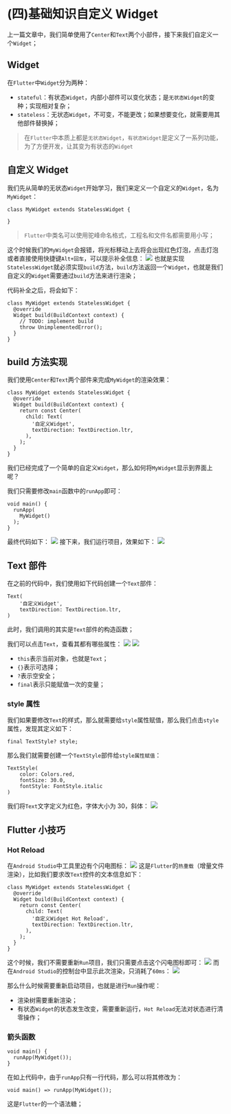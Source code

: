 # (四)基础知识自定义 Widget

上一篇文章中，我们简单使用了`Center`和`Text`两个小部件，接下来我们自定义一个`Widget`；

## Widget

在`Flutter`中`Widget`分为两种：

- `stateful`：有状态`Widget`，内部小部件可以变化状态；是`无状态Widget`的变种；实现相对复杂；
- `stateless`：无状态`Widget`，不可变，不能更改；如果想要变化，就需要用其他部件替换掉；

> 在`Flutter`中本质上都是`无状态Widget`，`有状态Widget`是定义了一系列功能，为了方便开发，让其变为有状态的`Widget`

## 自定义 Widget

我们先从简单的无状态`Widget`开始学习，我们来定义一个自定义的`Widget`，名为`MyWidget`：

```
class MyWidget extends StatelessWidget {

}
```

> `Flutter`中类名可以使用驼峰命名格式，工程名和文件名都需要用小写；

这个时候我们的`MyWidget`会报错，将光标移动上去将会出现红色灯泡，点击灯泡或者直接使用快捷键`Alt+回车`，可以提示补全信息： ![](./static/87824bd3e36547cdb1149e8849b83102~tplv-k3u1fbpfcp-zoom-in-crop-mark-1512-0-0-0.png) 也就是实现`StatelessWidget`就必须实现`build`方法，`build`方法返回一个`Widget`，也就是我们自定义的`Widget`需要通过`build`方法来进行渲染；

代码补全之后，将会如下：

```
class MyWidget extends StatelessWidget {
  @override
  Widget build(BuildContext context) {
    // TODO: implement build
    throw UnimplementedError();
  }
}
```

## build 方法实现

我们使用`Center`和`Text`两个部件来完成`MyWidget`的渲染效果：

```
class MyWidget extends StatelessWidget {
  @override
  Widget build(BuildContext context) {
    return const Center(
      child: Text(
        '自定义Widget',
        textDirection: TextDirection.ltr,
      ),
    );
  }
}
```

我们已经完成了一个简单的自定义`Widget`，那么如何将`MyWidget`显示到界面上呢？ ​

我们只需要修改`main`函数中的`runApp`即可：

```
void main() {
  runApp(
    MyWidget()
  );
}
```

最终代码如下： ![](./static/9575e075a77c41d189abdef16666e139~tplv-k3u1fbpfcp-zoom-in-crop-mark-1512-0-0-0.png) 接下来，我们运行项目，效果如下： ![](./static/415692dadd78469d862cd010d76f13f7~tplv-k3u1fbpfcp-zoom-in-crop-mark-1512-0-0-0.png)

## Text 部件

在之前的代码中，我们使用如下代码创建一个`Text`部件：

```
Text(
	'自定义Widget',
	textDirection: TextDirection.ltr,
)
```

此时，我们调用的其实是`Text`部件的构造函数； ​

我们可以点击`Text`，查看其都有哪些属性： ![](./static/fce975fa4bcb49bf9a967d804dd89aa8~tplv-k3u1fbpfcp-zoom-in-crop-mark-1512-0-0-0.png) ![](./static/572a7088997e4c08ba3bfed3576e3f81~tplv-k3u1fbpfcp-zoom-in-crop-mark-1512-0-0-0.png) ​

- `this`表示当前对象，也就是`Text`；
- `{}`表示可选择；
- `?`表示空安全；
- `final`表示只能赋值一次的变量；

### style 属性

我们如果要修改`Text`的样式，那么就需要给`style`属性赋值，那么我们点击`style`属性，发现其定义如下：

```
final TextStyle? style;
```

那么我们就需要创建一个`TextStyle`部件给`style属性赋值`：

```
TextStyle(
	color: Colors.red,
	fontSize: 30.0,
	fontStyle: FontStyle.italic
)
```

我们将`Text`文字定义为红色，字体大小为 30，斜体： ![](./static/8f46b2f753804c21b6def65bb50bb829~tplv-k3u1fbpfcp-zoom-in-crop-mark-1512-0-0-0.png)

## Flutter 小技巧

### Hot Reload

在`Android Studio`中工具里边有个闪电图标： ![](./static/912edb7ccd874d108ad21217b7ec05fe~tplv-k3u1fbpfcp-zoom-in-crop-mark-1512-0-0-0.png) 这是`Flutter`的`热重载`（增量文件渲染），比如我们要求改`Text`控件的文本信息如下：

```
class MyWidget extends StatelessWidget {
  @override
  Widget build(BuildContext context) {
    return const Center(
      child: Text(
        '自定义Widget Hot Reload',
        textDirection: TextDirection.ltr,
      ),
    );
  }
}
```

这个时候，我们不需要重新`Run`项目，我们只需要点击这个闪电图标即可： ![](./static/cfdefcd978364b99a322d5d3203cb536~tplv-k3u1fbpfcp-zoom-in-crop-mark-1512-0-0-0.png) 而在`Android Studio`的控制台中显示此次渲染，只消耗了`60ms`： ![](./static/27ad8bb5b5494739a7e3389216895803~tplv-k3u1fbpfcp-zoom-in-crop-mark-1512-0-0-0.png)

那么什么时候需要重新启动项目，也就是进行`Run`操作呢：

- 渲染树需要重新渲染；
- 有状态`Widget`的状态发生改变，需要重新运行，`Hot Reload`无法对状态进行清零操作；

### 箭头函数

```
void main() {
  runApp(MyWidget());
}
```

在如上代码中，由于`runApp`只有一行代码，那么可以将其修改为：

```
void main() => runApp(MyWidget());
```

这是`Flutter`的一个语法糖；
